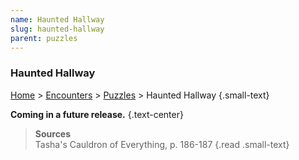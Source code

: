 ```yaml
---
name: Haunted Hallway
slug: haunted-hallway
parent: puzzles
---
```

### Haunted Hallway
[Home](dm-operations-center) > [Encounters](encounters-menu) > [Puzzles](puzzles) > Haunted Hallway {.small-text}

**Coming in a future release.** {.text-center}


> **Sources** <br/>
> Tasha's Cauldron of Everything, p. 186-187
{.read .small-text}
